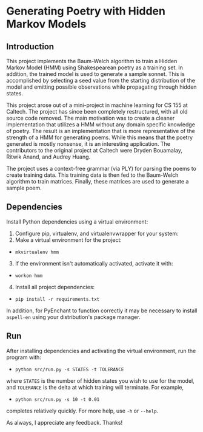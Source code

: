 # Generating Poetry with Hidden Markov Models

## Introduction

This project implements the Baum-Welch algorithm to train a Hidden Markov Model 
(HMM) using Shakespearean poetry as a training set. In addition, the trained 
model is used to generate a sample sonnet. This is accomplished by selecting a 
seed value from the starting distribution of the model and emitting possible 
observations while propagating through hidden states.

This project arose out of a mini-project in machine learning for CS 155 at 
Caltech. The project has since been completely restructured, with all old 
source code removed. The main motivation was to create a cleaner implementation 
that utilizes a HMM without any domain specific knowledge of poetry. The result 
is an implementation that is more representative of the strength of a HMM for
generating poems. While this means that the poetry generated is mostly nonsense,
it is an interesting application. The contributors to the original project at 
Caltech were Dryden Bouamalay, Ritwik Anand, and Audrey Huang.

The project uses a context-free grammar (via PLY) for parsing the poems to 
create training data. This training data is then fed to the Baum-Welch algorithm
to train matrices. Finally, these matrices are used to generate a sample poem.

## Dependencies

Install Python dependencies using a virtual environment:

1. Configure pip, virtualenv, and virtualenvwrapper for your system:
2. Make a virtual environment for the project:
  * `mkvirtualenv hmm`
3. If the environment isn't automatically activated, activate it with:
  * `workon hmm`
4. Install all project dependencies:
  * `pip install -r requirements.txt`

In addition, for PyEnchant to function correctly it may be necessary to 
install `aspell-en` using your distribution's package manager.

## Run

After installing dependencies and activating the virtual environment, run
the program with:

  * `python src/run.py -s STATES -t TOLERANCE`

where `STATES` is the number of hidden states you wish to use for the model,
and `TOLERANCE` is the delta at which training will terminate. For example,

  * `python src/run.py -s 10 -t 0.01` 

completes relatively quickly. For more help, use `-h` or `--help`. 

As always, I appreciate any feedback. Thanks! 